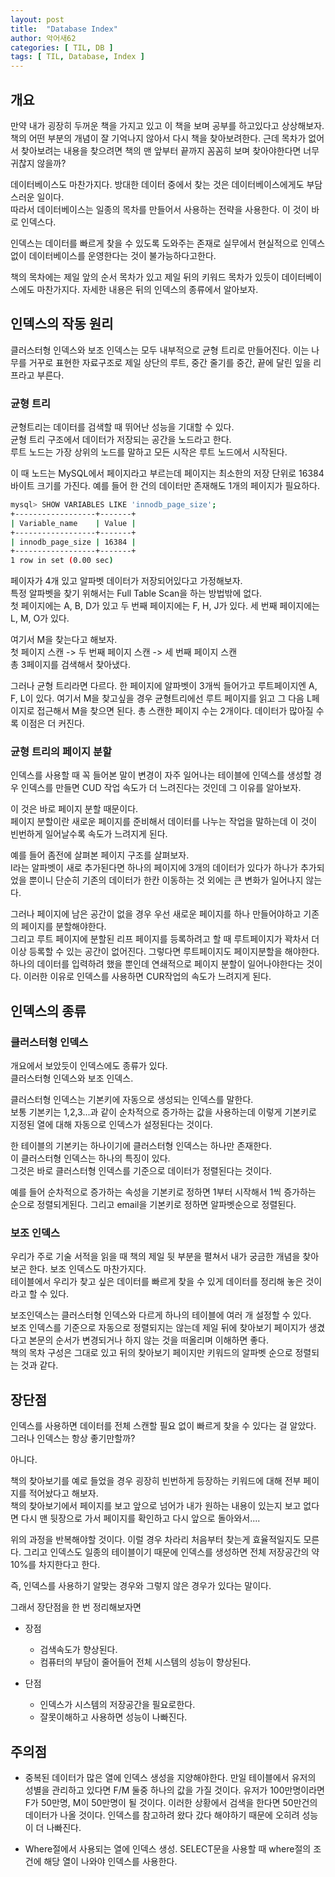 ```yaml
---
layout: post
title:  "Database Index"
author: 악어새62
categories: [ TIL, DB ]
tags: [ TIL, Database, Index ]
---
```

## 개요

만약 내가 굉장히 두꺼운 책을 가지고 있고 이 책을 보며 공부를 하고있다고 상상해보자.  
책의 어떤 부분의 개념이 잘 기억나지 않아서 다시 책을 찾아보려한다. 근데 목차가 없어서 찾아보려는 내용을 찾으려면 책의 맨 앞부터 끝까지 꼼꼼히 보며 찾아야한다면 너무 귀찮지 않을까?

데이터베이스도 마찬가지다. 방대한 데이터 중에서 찾는 것은 데이터베이스에게도 부담스러운 일이다.  
따라서 데이터베이스는 일종의 목차를 만들어서 사용하는 전략을 사용한다. 이 것이 바로 인덱스다.

인덱스는 데이터를 빠르게 찾을 수 있도록 도와주는 존재로 실무에서 현실적으로 인덱스 없이 데이터베이스를 운영한다는 것이 불가능하다고한다.

책의 목차에는 제일 앞의 순서 목차가 있고 제일 뒤의 키워드 목차가 있듯이 데이터베이스에도 마찬가지다. 자세한 내용은 뒤의 인덱스의 종류에서 알아보자.

## 인덱스의 작동 원리

클러스터형 인덱스와 보조 인덱스는 모두 내부적으로 균형 트리로 만들어진다. 이는 나무를 거꾸로 표현한 자료구조로 제일 상단의 루트, 중간 줄기를 중간, 끝에 달린 잎을 리프라고 부른다.

### 균형 트리

균형트리는 데이터를 검색할 때 뛰어난 성능을 기대할 수 있다.  
균형 트리 구조에서 데이터가 저장되는 공간을 노드라고 한다.  
루트 노드는 가장 상위의 노드를 말하고 모든 시작은 루트 노드에서 시작된다.  

이 때 노드는 MySQL에서 페이지라고 부르는데 페이지는 최소한의 저장 단위로 16384바이트 크기를 가진다. 예를 들어 한 건의 데이터만 존재해도 1개의 페이지가 필요하다.
```bash
mysql> SHOW VARIABLES LIKE 'innodb_page_size';
+------------------+-------+
| Variable_name    | Value |
+------------------+-------+
| innodb_page_size | 16384 |
+------------------+-------+
1 row in set (0.00 sec)
```  
페이자가 4개 있고 알파벳 데이터가 저장되어있다고 가정해보자.  
특정 알파벳을 찾기 위해서는 Full Table Scan을 하는 방법밖에 없다.  
첫 페이지에는 A, B, D가 있고 두 번째 페이지에는 F, H, J가 있다. 세 번째 페이지에는 L, M, O가 있다.  

여기서 M을 찾는다고 해보자.  
첫 페이지 스캔 -> 두 번째 페이지 스캔 -> 세 번째 페이지 스캔  
총 3페이지를 검색해서 찾아냈다.  

그러나 균형 트리라면 다르다. 한 페이지에 알파벳이 3개씩 들어가고 루트페이지엔 A, F, L이 있다. 여기서 M을 찾고싶을 경우 균형트리에선 루트 페이지를 읽고 그 다음 L페이지로 접근해서 M을 찾으면 된다. 총 스캔한 페이지 수는 2개이다. 데이터가 많아질 수록 이점은 더 커진다.

### 균형 트리의 페이지 분할

인덱스를 사용할 때 꼭 들어본 말이 변경이 자주 일어나는 테이블에 인덱스를 생성할 경우 인덱스를 만들면 CUD 작업 속도가 더 느려진다는 것인데 그 이유를 알아보자.

이 것은 바로 페이지 분할 때문이다.  
페이지 분할이란 새로운 페이지를 준비해서 데이터를 나누는 작업을 말하는데 이 것이 빈번하게 일어날수록 속도가 느려지게 된다.

예를 들어 좀전에 살펴본 페이지 구조를 살펴보자.  
I라는 알파벳이 새로 추가된다면 하나의 페이지에 3개의 데이터가 있다가 하나가 추가되었을 뿐이니 단순히 기존의 데이터가 한칸 이동하는 것 외에는 큰 변화가 일어나지 않는다.

그러나 페이지에 남은 공간이 없을 경우 우선 새로운 페이지를 하나 만들어야하고 기존의 페이지를 분할해야한다.  
그리고 루트 페이지에 분할된 리프 페이지를 등록하려고 할 때 루트페이지가 꽉차서 더 이상 등록할 수 있는 공간이 없어진다. 그렇다면 루트페이지도 페이지분할을 해야한다.  
하나의 데이터를 입력하려 했을 뿐인데 연쇄적으로 페이지 분할이 일어나야한다는 것이다. 이러한 이유로 인덱스를 사용하면 CUR작업의 속도가 느려지게 된다.

## 인덱스의 종류

### 클러스터형 인덱스

개요에서 보았듯이 인덱스에도 종류가 있다.  
클러스터형 인덱스와 보조 인덱스.

클러스터형 인덱스는 기본키에 자동으로 생성되는 인덱스를 말한다.  
보통 기본키는 1,2,3...과 같이 순차적으로 증가하는 값을 사용하는데 이렇게 기본키로 지정된 열에 대해 자동으로 인덱스가 설정된다는 것이다.

한 테이블의 기본키는 하나이기에 클러스터형 인덱스는 하나만 존재한다.  
이 클러스터형 인덱스는 하나의 특징이 있다.  
그것은 바로 클러스터형 인덱스를 기준으로 데이터가 정렬된다는 것이다.

예를 들어 순차적으로 증가하는 속성을 기본키로 정하면 1부터 시작해서 1씩 증가하는 순으로 정렬되게된다. 그리고 email을 기본키로 정하면 알파벳순으로 정렬된다.

### 보조 인덱스

우리가 주로 기술 서적을 읽을 때 책의 제일 뒷 부분을 펼쳐서 내가 궁금한 개념을 찾아보곤 한다. 보조 인덱스도 마찬가지다.  
테이블에서 우리가 찾고 싶은 데이터를 빠르게 찾을 수 있게 데이터를 정리해 놓은 것이라고 할 수 있다.

보조인덱스는 클러스터형 인덱스와 다르게 하나의 테이블에 여러 개 설정할 수 있다.  
보조 인덱스를 기준으로 자동으로 정렬되지는 않는데 제일 뒤에 찾아보기 페이지가 생겼다고 본문의 순서가 변경되거나 하지 않는 것을 떠올리며 이해하면 좋다.  
책의 목차 구성은 그대로 있고 뒤의 찾아보기 페이지만 키워드의 알파벳 순으로 정렬되는 것과 같다.

## 장단점

인덱스를 사용하면 데이터를 전체 스캔할 필요 없이 빠르게 찾을 수 있다는 걸 알았다. 그러나 인덱스는 항상 좋기만할까?

아니다.

책의 찾아보기를 예로 들었을 경우 굉장히 빈번하게 등장하는 키워드에 대해 전부 페이지를 적어놨다고 해보자.  
책의 찾아보기에서 페이지를 보고 앞으로 넘어가 내가 원하는 내용이 있는지 보고 없다면 다시 맨 뒷장으로 가서 페이지를 확인하고 다시 앞으로 돌아와서....

위의 과정을 반복해야할 것이다. 이럴 경우 차라리 처음부터 찾는게 효율적일지도 모른다. 그리고 인덱스도 일종의 테이블이기 때문에 인덱스를 생성하면 전체 저장공간의 약 10%를 차지한다고 한다.

즉, 인덱스를 사용하기 알맞는 경우와 그렇지 않은 경우가 있다는 말이다.

그래서 장단점을 한 번 정리해보자면

* 장점
  * 검색속도가 향상된다.
  * 컴퓨터의 부담이 줄어들어 전체 시스템의 성능이 향상된다.

* 단점
  * 인덱스가 시스템의 저장공간을 필요로한다.
  * 잘못이해하고 사용하면 성능이 나빠진다.

## 주의점

* 중복된 데이터가 많은 열에 인덱스 생성을 지양해야한다.
  만일 테이블에서 유저의 성별을 관리하고 있다면 F/M 둘중 하나의 값을 가질 것이다. 유저가 100만명이라면 F가 50만명, M이 50만명이 될 것이다.
  이러한 상황에서 검색을 한다면 50만건의 데이터가 나올 것이다. 인덱스를 참고하려 왔다 갔다 해야하기 때문에 오히려 성능이 더 나빠진다.
  
* Where절에서 사용되는 열에 인덱스 생성.
  SELECT문을 사용할 때 where절의 조건에 해당 열이 나와야 인덱스를 사용한다.